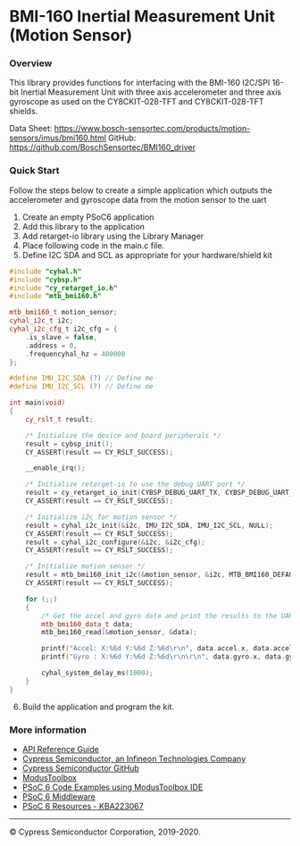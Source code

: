 # BMI-160 Inertial Measurement Unit (Motion Sensor)

### Overview

This library provides functions for interfacing with the BMI-160 I2C/SPI 16-bit Inertial Measurement Unit with three axis accelerometer and three axis gyroscope as used on the CY8CKIT-028-TFT and CY8CKIT-028-TFT shields.

Data Sheet: https://www.bosch-sensortec.com/products/motion-sensors/imus/bmi160.html
GitHub: https://github.com/BoschSensortec/BMI160_driver

### Quick Start
Follow the steps below to create a simple application which outputs the
accelerometer and gyroscope data from the motion sensor to the uart
1. Create an empty PSoC6 application
2. Add this library to the application
3. Add retarget-io library using the Library Manager
4. Place following code in the main.c file.
5. Define I2C SDA and SCL as appropriate for your hardware/shield kit
```cpp
#include "cyhal.h"
#include "cybsp.h"
#include "cy_retarget_io.h"
#include "mtb_bmi160.h"

mtb_bmi160_t motion_sensor;
cyhal_i2c_t i2c;
cyhal_i2c_cfg_t i2c_cfg = {
    .is_slave = false,
    .address = 0,
    .frequencyhal_hz = 400000
};

#define IMU_I2C_SDA (?) // Define me
#define IMU_I2C_SCL (?) // Define me

int main(void)
{
    cy_rslt_t result;

    /* Initialize the device and board peripherals */
    result = cybsp_init();
    CY_ASSERT(result == CY_RSLT_SUCCESS);

    __enable_irq();

    /* Initialize retarget-io to use the debug UART port */
    result = cy_retarget_io_init(CYBSP_DEBUG_UART_TX, CYBSP_DEBUG_UART_RX, CY_RETARGET_IO_BAUDRATE);
    CY_ASSERT(result == CY_RSLT_SUCCESS);

    /* Initialize i2c for motion sensor */
    result = cyhal_i2c_init(&i2c, IMU_I2C_SDA, IMU_I2C_SCL, NULL);
    CY_ASSERT(result == CY_RSLT_SUCCESS);
    result = cyhal_i2c_configure(&i2c, &i2c_cfg);
    CY_ASSERT(result == CY_RSLT_SUCCESS);

    /* Initialize motion sensor */
    result = mtb_bmi160_init_i2c(&motion_sensor, &i2c, MTB_BMI160_DEFAULT_ADDRESS);
    CY_ASSERT(result == CY_RSLT_SUCCESS);

    for (;;)
    {
        /* Get the accel and gyro data and print the results to the UART */
        mtb_bmi160_data_t data;
        mtb_bmi160_read(&motion_sensor, &data);

        printf("Accel: X:%6d Y:%6d Z:%6d\r\n", data.accel.x, data.accel.y, data.accel.z);
        printf("Gyro : X:%6d Y:%6d Z:%6d\r\n\r\n", data.gyro.x, data.gyro.y, data.gyro.z);

        cyhal_system_delay_ms(1000);
    }
}
```
6. Build the application and program the kit.

### More information

* [API Reference Guide](https://cypresssemiconductorco.github.io/sensor-motion-bmi160/html/index.html)
* [Cypress Semiconductor, an Infineon Technologies Company](http://www.cypress.com)
* [Cypress Semiconductor GitHub](https://github.com/cypresssemiconductorco)
* [ModusToolbox](https://www.cypress.com/products/modustoolbox-software-environment)
* [PSoC 6 Code Examples using ModusToolbox IDE](https://github.com/cypresssemiconductorco/Code-Examples-for-ModusToolbox-Software)
* [PSoC 6 Middleware](https://github.com/cypresssemiconductorco/psoc6-middleware)
* [PSoC 6 Resources - KBA223067](https://community.cypress.com/docs/DOC-14644)

---
© Cypress Semiconductor Corporation, 2019-2020.
